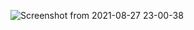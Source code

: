 ![Screenshot from 2021-08-27 23-00-38](https://user-images.githubusercontent.com/51202726/131166926-fa20befe-25e5-44c0-b709-54eefe537c27.png)

